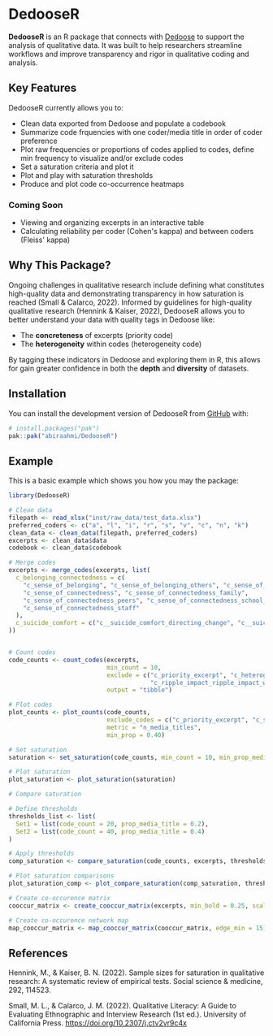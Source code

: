 
# DedooseR 

<!-- badges: start -->
<!-- badges: end -->

**DedooseR** is an R package that connects with 
[Dedoose](https://www.dedoose.com/) to support the analysis of qualitative data.
It was built to help researchers streamline workflows and improve transparency 
and rigor in qualitative coding and analysis.

## Key Features

DedooseR currently allows you to:

- Clean data exported from Dedoose and populate a codebook
- Summarize code frquencies with one coder/media title in order of coder preference
- Plot raw frequencies or proportions of codes applied to codes, define min frequency to visualize  and/or exclude codes
- Set a saturation criteria and plot it
- Plot and play with saturation thresholds
- Produce and plot code co-occurrence heatmaps  

### Coming Soon

- Viewing and organizing excerpts in an interactive table
- Calculating reliability per coder (Cohen's kappa) and between coders 
(Fleiss' kappa)

## Why This Package?

Ongoing challenges in qualitative research include defining what constitutes 
high-quality data and demonstrating transparency in how saturation is 
reached (Small & Calarco, 2022). Informed by guidelines for high-quality 
qualitative research (Hennink & Kaiser, 2022), DedooseR allows you to
better understand your data with quality tags in Dedoose like:

- The **concreteness** of excerpts (priority code)
- The **heterogeneity** within codes  (heterogeneity code)

By tagging these indicators in Dedoose and exploring them in R, 
this allows for gain greater confidence in both the **depth** and **diversity** 
of datasets.

## Installation

You can install the development version of DedooseR from 
[GitHub](https://github.com/) with:

``` r
# install.packages("pak")
pak::pak("abiraahmi/DedooseR")
```

## Example

This is a basic example which shows you how you may the package:

``` r
library(DedooseR)

# Clean data
filepath <- read_xlsx("inst/raw_data/test_data.xlsx")
preferred_coders <- c("a", "l", "i", "r", "s", "v", "c", "n", "k")
clean_data <- clean_data(filepath, preferred_coders)
excerpts <- clean_data$data
codebook <- clean_data$codebook

# Merge codes
excerpts <- merge_codes(excerpts, list(
  c_belonging_connectedness = c(
    "c_sense_of_belonging", "c_sense_of_belonging_others", "c_sense_of_belonging_self",
    "c_sense_of_connectedness", "c_sense_of_connectedness_family",
    "c_sense_of_connectedness_peers", "c_sense_of_connectedness_school_community",
    "c_sense_of_connectedness_staff"
  ),
  c_suicide_comfort = c("c__suicide_comfort_directing_change", "c__suicide_comfort_general")
))


# Count codes
code_counts <- count_codes(excerpts,
                           min_count = 10,
                           exclude = c("c_priority_excerpt", "c_heterogeneity", "c_program_implementation_unique_value_opportunity_from_dc",
                                       "c_ripple_impact_ripple_impact_who", "c_ripple_impact_ripple_missed"),
                           output = "tibble")

# Plot codes
plot_counts <- plot_counts(code_counts,
                           exclude_codes = c("c_priority_excerpt", "c_self_efficacy"),
                           metric = "n_media_titles",
                           min_prop = 0.40)

# Set saturation
saturation <- set_saturation(code_counts, min_count = 10, min_prop_media_titles = 0.25)

# Plot saturation
plot_saturation <- plot_saturation(saturation)

# Compare saturation

# Define thresholds
thresholds_list <- list(
  Set1 = list(code_count = 20, prop_media_title = 0.2),
  Set2 = list(code_count = 40, prop_media_title = 0.4)
)

# Apply thresholds
comp_saturation <- compare_saturation(code_counts, excerpts, thresholds_list)

# Plot saturation comparisons
plot_saturation_comp <- plot_compare_saturation(comp_saturation, thresholds_list)

# Create co-occurence matrix
cooccur_matrix <- create_cooccur_matrix(excerpts, min_bold = 0.25, scale = "proportion", output = "data.frame")

# Create co-occurence network map
map_cooccur_matrix <- map_cooccur_matrix(cooccur_matrix, edge_min = 15)

```

## References
Hennink, M., & Kaiser, B. N. (2022). Sample sizes for saturation in qualitative 
research: A
systematic review of empirical tests. Social science & medicine, 292, 114523.

Small, M. L., & Calarco, J. M. (2022). Qualitative Literacy: A Guide to 
Evaluating
Ethnographic and Interview Research (1st ed.). University of California Press. 
https://doi.org/10.2307/j.ctv2vr9c4x 



